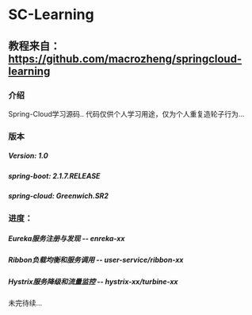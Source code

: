 # SC-Learning

## 教程来自： https://github.com/macrozheng/springcloud-learning

### 介绍
Spring-Cloud学习源码..
代码仅供个人学习用途，仅为个人重复造轮子行为...

### 版本
##### Version: 1.0
##### spring-boot: 2.1.7.RELEASE
##### spring-cloud: Greenwich.SR2
### 进度：
##### Eureka服务注册与发现     -- enreka-xx
##### Ribbon负载均衡和服务调用     -- user-service/ribbon-xx
##### Hystrix服务降级和流量监控      -- hystrix-xx/turbine-xx 

未完待续...
